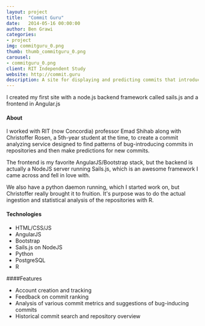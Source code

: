 ```yaml
---
layout: project
title:  "Commit Guru"
date:   2014-05-16 00:00:00
author: Ben Grawi
categories:
- project
img: commitguru_0.png
thumb: thumb_commitguru_0.png
carousel:
- commitguru_0.png
client: RIT Independent Study
website: http://commit.guru
description: A site for displaying and predicting commits that introduce bugs into repos. 
---
```

I created my first site with a node.js backend framework called sails.js and a frontend in Angular.js
#### About
I worked with RIT (now Concordia) professor Emad Shihab along with Christoffer Rosen, a 5th-year student at the time, to create a commit analyzing service designed to find patterns of bug-introducing commits in repositories and then make predictions for new commits. 

The frontend is my favorite AngularJS/Bootstrap stack, but the backend is actually a NodeJS server running Sails.js, which is an awesome framework I came across and fell in love with.

We also have a python daemon running, which I started work on, but Christoffer really brought it to fruition. It's purpose was to do the actual ingestion and statistical analysis of the repositories with R.

#### Technologies

* HTML/CSS/JS
* AngularJS
* Bootstrap
* Sails.js on NodeJS
* Python
* PostgreSQL
* R

####Features

* Account creation and tracking
* Feedback on commit ranking
* Analysis of various commit metrics and suggestions of bug-inducing commits 
* Historical commit search and repository overview